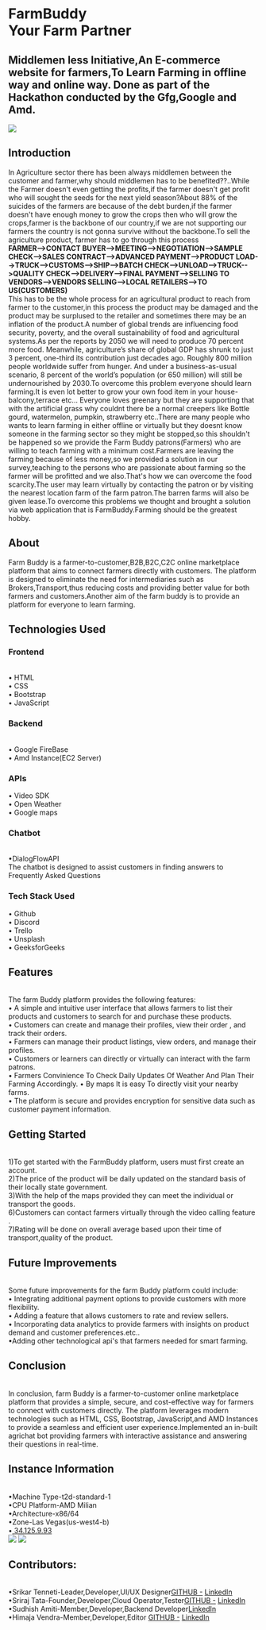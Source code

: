  <h1>FarmBuddy<br>
Your Farm Partner</h1>
<h2>Middlemen less Initiative,An E-commerce website for farmers,To Learn Farming in offline way and online way.
Done as part of the Hackathon conducted by the Gfg,Google and Amd.</h2>
<img src="https://user-images.githubusercontent.com/95526528/232857161-ba1ea007-f656-4962-9bd1-829fdd925184.png">
<h2>Introduction</h2>
In Agriculture sector there has been always middlemen between the customer and farmer,why should middlemen has to be benefited??..While the Farmer doesn't even getting the profits,if the farmer doesn't get profit who will sought the seeds for the next yield season?About 88% of the suicides of the farmers are because of the debt burden,if the farmer doesn't have enough money to grow the crops then who will grow the crops,farmer is the backbone of our country,if we are not supporting our farmers the country is not gonna survive without the backbone.To sell the agriculture product, farmer has to go through this process <br><b>FARMER-->CONTACT BUYER-->MEETING-->NEGOTIATION-->SAMPLE CHECK-->SALES CONTRACT-->ADVANCED PAYMENT-->PRODUCT LOAD-->TRUCK-->CUSTOMS-->SHIP-->BATCH CHECK-->UNLOAD-->TRUCK-->QUALITY CHECK-->DELIVERY-->FINAL PAYMENT-->SELLING TO VENDORS-->VENDORS SELLING-->LOCAL RETAILERS-->TO US(CUSTOMERS)</b><br>This has to be the whole process for an agricultural product to reach from farmer to the customer,in this process the product may be damaged and the product may be surplused to the retailer and sometimes there may be an inflation of the product.A number of global trends are influencing food security, poverty, and the overall sustainability of food and agricultural systems.As per the reports by 2050 we will need to produce 70 percent more food. Meanwhile, agriculture’s share of global GDP has shrunk to just 3 percent, one-third its contribution just decades ago. Roughly 800 million people worldwide suffer from hunger. And under a business-as-usual scenario, 8 percent of the world’s population (or 650 million) will still be undernourished by 2030.To overcome this problem everyone should learn farming.It is even lot better to grow your own food item in your house-balcony,terrace etc... Everyone loves greenary but they are supporting that with the artificial grass why couldnt there be a normal creepers like Bottle gourd, watermelon, pumpkin, strawberry etc..There are many people who wants to learn farming in either offline or virtually but they doesnt know someone in the farming sector so they might be stopped,so this shouldn't be happened so we provide the Farm Buddy patrons(Farmers) who are willing to teach farming with a minimum cost.Farmers are leaving the farming because of less money,so we provided a solution in our survey,teaching to the persons who are passionate about farming so the farmer will be profitted and we also.That's how we can overcome the food scarcity.The user may learn virtually by contacting the patron or by visiting the nearest location farm of the farm patron.The barren farms will also be given lease.To overcome this problems we thought and brought a solution via web application that is FarmBuddy.Farming should be the greatest hobby.
<h2>About</h2>
Farm Buddy is a farmer-to-customer,B2B,B2C,C2C online marketplace platform that aims to connect farmers directly with customers. The platform is designed to eliminate the need for intermediaries such as Brokers,Transport,thus reducing costs and providing better value for both farmers and customers.Another aim of the farm buddy is to provide an platform for everyone to learn farming.
<h2>Technologies Used</h2>
<h3>Frontend</h3><br>
•	HTML<br>
•	CSS<br>
•	Bootstrap<br>
•	JavaScript<br>
<h3>Backend</h3><br>
•	Google FireBase<br>
•	Amd Instance(EC2 Server)<br>
<h3>APIs</h3>
•	Video SDK<br>
•	Open Weather<br>
•	Google maps<br>
<h3>Chatbot</h3><br>
•DialogFlowAPI<br>
The chatbot is designed to assist customers in finding answers to Frequently Asked Questions<br>
<h3>Tech Stack Used</h3>
•	Github<br>
•	Discord<br>
•	Trello<br>
•	Unsplash<br>
•	GeeksforGeeks<br>

<h2>Features</h2><br>
The farm Buddy platform provides the following features:<br>
•	A simple and intuitive user interface that allows farmers to list their products and customers to search for and purchase these products.<br>
•	Customers can create and manage their profiles, view their order , and track their orders.<br>
•	Farmers can manage their product listings, view orders, and manage their profiles.<br>
•	Customers or learners can directly or virtually can interact with the farm patrons.<br>
•	Farmers Convinience To Check Daily Updates Of Weather And Plan Their Farming Accordingly.
• By maps It is easy To directly visit your nearby farms.<br>
•	The platform is secure and provides encryption for sensitive data such as customer payment information.<br>
<h2>Getting Started</h2><br>
1)To get started with the FarmBuddy platform, users must first create an account.<br>
2)The price of the product will be daily updated on the standard basis of their locally state government.<br>
3)With the help of the maps provided they can meet the individual or transport the goods.<br>
6)Customers can contact farmers virtually through the video calling feature .<br>
7)Rating will be done on overall average based upon their time of transport,quality of the product.<br>
<h2>Future Improvements</h2><br>
Some future improvements for the farm Buddy platform could include:<br>
•	Integrating additional payment options to provide customers with more flexibility.<br>
•	Adding a feature that allows customers to rate and review sellers.<br>
•	Incorporating data analytics to provide farmers with insights on product demand and customer preferences.etc..<br>
•Adding other technological api's that farmers needed for smart farming.<br>
<h2>Conclusion</h2><br>
In conclusion, farm Buddy is a farmer-to-customer online marketplace platform that provides a simple, secure, and cost-effective way for farmers to connect with customers directly. The platform leverages modern technologies such as HTML, CSS, Bootstrap, JavaScript,and AMD Instances to provide a seamless and efficient user experience.Implemented an in-built agrichat bot providing farmers with interactive assistance and answering their questions in real-time.<br>
<h2>Instance Information</h2><br>
•Machine Type-t2d-standard-1<br>
•CPU Platform-AMD Milian<br>
•Architecture-x86/64<br>
•Zone-Las Vegas(us-west4-b)<br>
•<a href="http://34.125.9.93"> 34.125.9.93 </a> <br>
<img src="https://user-images.githubusercontent.com/95526528/232857975-04ff720c-b5bf-4e5d-92ef-953dc9ef121f.png">
<img src="https://user-images.githubusercontent.com/95526528/232858102-55f2ddcd-b4d0-4ee8-8ff8-89170c718bd9.png"><br>
<h2>Contributors:</h2><br>
•Srikar Tenneti-Leader,Developer,UI/UX Designer<a href="https://github.com/tinkten7">GITHUB    -</a> <a href="https://www.linkedin.com/in/srikar-tenneti-849522235/">LinkedIn</a><br>
•Sriraj Tata-Founder,Developer,Cloud Operator,Tester<a href="https://github.com/STRIDER1512">GITHUB    -</a> <a href="https://www.linkedin.com/in/sriraj-tata-0499b7228/">LinkedIn</a><br>
•Sudhish Amiti-Member,Developer,Backend Developer<a href="https://www.linkedin.com/in/sudhish-amiti-491805224/">LinkedIn</a> <br>
•Himaja Vendra-Member,Developer,Editor <a href="https://github.com/himajavendra">GITHUB   -</a> <a href="https://www.linkedin.com/in/himaja-vendra-48581324b/">LinkedIn</a> <br>
